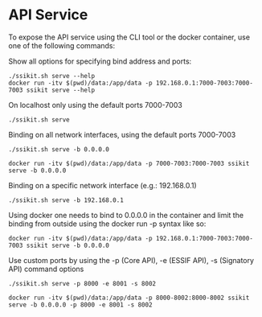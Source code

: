 # API Service

To expose the API service using the CLI tool or the docker container, use one of the following commands:

Show all options for specifying bind address and ports:

```
./ssikit.sh serve --help
docker run -itv $(pwd)/data:/app/data -p 192.168.0.1:7000-7003:7000-7003 ssikit serve --help
```

On localhost only using the default ports 7000-7003

```
./ssikit.sh serve
```

Binding on all network interfaces, using the default ports 7000-7003

```
./ssikit.sh serve -b 0.0.0.0

docker run -itv $(pwd)/data:/app/data -p 7000-7003:7000-7003 ssikit serve -b 0.0.0.0
```

Binding on a specific network interface (e.g.: 192.168.0.1)

```
./ssikit.sh serve -b 192.168.0.1
```

Using docker one needs to bind to 0.0.0.0 in the container and limit the binding from outside using the docker run -p syntax like so:

```
docker run -itv $(pwd)/data:/app/data -p 192.168.0.1:7000-7003:7000-7003 ssikit serve -b 0.0.0.0
```

Use custom ports by using the -p (Core API), -e (ESSIF API), -s (Signatory API) command options

```
./ssikit.sh serve -p 8000 -e 8001 -s 8002

docker run -itv $(pwd)/data:/app/data -p 8000-8002:8000-8002 ssikit serve -b 0.0.0.0 -p 8000 -e 8001 -s 8002
```
